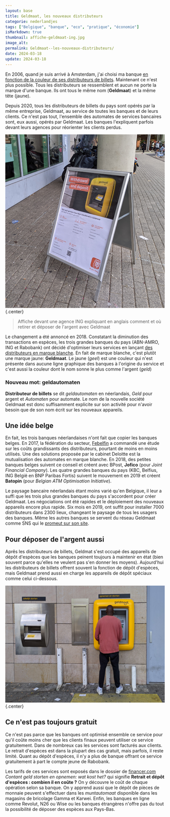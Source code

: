 ```yaml
---
layout: base
title: Geldmaat, les nouveaux distributeurs
categorie: nederlandjes
tags: ["Belgique", "banque", "eco", "pratique", "économie"]
isMarkdown: true
thumbnail: affiche-geldmaat-ing.jpg
image_alt: 
permalink: Geldmaat--les-nouveaux-distributeurs/
date: 2024-03-18
update: 2024-03-18
---
```


En 2006, quand je suis arrivé à Amsterdam, j'ai choisi ma banque [en fonction de la couleur de ses distributeurs de billets](/choisir-une-banque). Maintenant ce n'est plus possible. Tous les distributeurs se ressemblent et aucun ne porte la marque d'une banque. Ils ont tous le même nom (**Geldmaat**) et la même tête (jaune). 

Depuis 2020, tous les distributeurs de billets du pays sont opérés par la même entreprise, Geldmaat, au service de toutes les banques et de leurs clients. Ce n'est pas tout, l'ensemble des automates de services bancaires sont, eux aussi, opérés par Geldmaat. Les banques l'expliquent parfois devant leurs agences pour réorienter les clients perdus.

![Affiche sur un panneau devant une agence ING](affiche-geldmaat-ing.jpg){.center}
<!--excerpt-->
> Affiche devant une agence ING expliquant en anglais comment et où retirer et déposer de l'argent avec Geldmaat

Le changement a été annoncé en 2018. Constatant la diminution des transactions en espèces, les trois grandes banques du pays (ABN-AMRO, ING et Rabobank) ont décidé d'optimiser leurs services en lançant [des distributeurs en marque blanche](https://forum.eurobilltracker.com/viewtopic.php?t=57129&hilit=Geldmaat). En fait de marque blanche, c'est plutôt une marque jaune: **Geldmaat**. Le jaune (*geel*) est une couleur qui n'est présente dans aucune ligne graphique des banques à l'origine du service et c'est aussi la couleur dont le nom sonne le plus comme l'argent (*geld*)

### Nouveau mot: geldautomaten

**Distributeur de billets** se dit *geldautomaten* en néerlandais, *Geld* pour argent et *Automaten* pour automate. Le nom de la nouvelle société Geldmaat est donc suffisamment explicite sur son activité pour n'avoir besoin que de son nom écrit sur les nouveaux appareils.

## Une idée belge

En fait, les trois banques néerlandaises n'ont fait que copier les banques belges. En 2017, la fédération du secteur, [Febelfin](https://fr.wikipedia.org/wiki/Febelfin) a commandé une étude sur les coûts grandissants des distributeurs, pourtant de moins en moins utilisés. Une des solutions proposée par le cabinet Deloitte est la mutualisation des automates en marque blanche. En 2018, des petites banques belges suivent ce conseil et créent avec BPost, **Jofico** (pour *Joint Financial Company*). Les quatre grandes banques du pays (KBC, Belfius, ING België en BNP Paribas Fortis) suivent le mouvement en 2019 et créent **Batopin** (pour *Belgian ATM Optimisation Initiative*).

Le paysage bancaire néerlandais étant moins varié qu'en Belgique, il leur a suffi que les trois plus grandes banques du pays s'accordent pour créer Geldmaat. Les négociations ont été rapides et le déploiement des nouveaux appareils encore plus rapide. Six mois en 2019, ont suffit pour installer 7000 distributeurs dans 2300 lieux, changeant le paysage de tous les usagers des banques. Même les autres banques se servent du réseau Geldmaat comme SNS qui le [promeut sur son site](https://www.snsbank.nl/particulier/service/meer-mogelijk-bij-geldautomaten.html).

## Pour déposer de l'argent aussi

Aprěs les distributeurs de billets, Geldmat s'est occupé des appareils de dépôt d'espèces que les banques peinent toujours à maintenir en état (bien souvent parce qu'elles ne veulent pas s'en donner les moyens). Aujourd'hui les distributeurs de billets offrent souvent la fonction de dépôt d'espèces, mais Geldmaat prend aussi en charge les appareils de dépôt spéciaux comme celui ci-dessous.

![personne retirant des sous d'un DAB dans la rue installé à coté d'un appareil pour déposer de l'argent](geldmaat-opneming-storting.jpg){.center}

## Ce n'est pas toujours gratuit

Ce n'est pas parce que les banques ont optimisé ensemble ce service pour qu'il coûte moins cher que les clients finaux peuvent utiliser ce service gratuitement. Dans de nombreux cas les services sont facturés aux clients. Le retrait d'espèces est dans la plupart des cas gratuit, mais parfois, il reste limité. Quant au dépôt d'espèces, il n'y a plus de banque offrant ce service gratuitement à part le compte jeune de Rabobank.

Les tarifs de ces services sont exposés dans le dossier de [financer.com](https://financer.com/nl/finance-academy/geld-storten-en-opnemen/#Hoeveel_kost_het)  *Contant geld storten en opnemen: wat kost het?* qui signifie **Retrait et dépôt d'espèces : combien il en coûte ?** On y découvre le coût de chaque opération selon sa banque. On y apprend aussi que le dépôt de pièces de monnaie peuvent s'effectuer dans les *muntautomaat* disponible dans les magasins de bricolage Gamma et Karwei. Enfin, les banques en ligne comme Revolut, N26 ou Wise ou les banques étrangères n'offre pas du tout la possibilité de déposer des espèces aux Pays-Bas.

